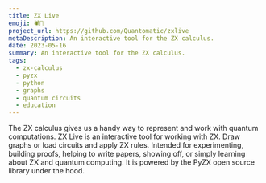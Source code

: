```yaml
---
title: ZX Live
emoji: 🕷️🎥
project_url: https://github.com/Quantomatic/zxlive
metaDescription: An interactive tool for the ZX calculus.
date: 2023-05-16
summary: An interactive tool for the ZX calculus.
tags:
  - zx-calculus
  - pyzx
  - python
  - graphs
  - quantum circuits
  - education
---
```


The ZX calculus gives us a handy way to represent and work with quantum computations. ZX Live is an interactive tool for working with ZX. Draw graphs or load circuits and apply ZX rules. Intended for experimenting, building proofs, helping to write papers, showing off, or simply learning about ZX and quantum computing. It is powered by the PyZX open source library under the hood.
